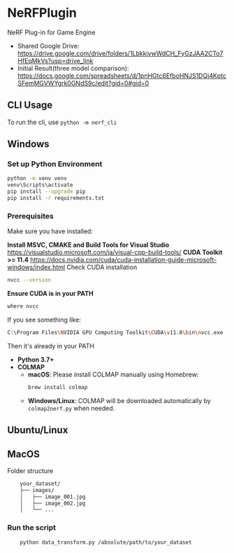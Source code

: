 # NeRFPlugin

NeRF Plug-in for Game Engine

- Shared Google Drive: https://drive.google.com/drive/folders/1LbkkiywWdCH_FyGzJAA2CTo7HfEqMkVs?usp=drive_link
- Initial Result(three model comparison): https://docs.google.com/spreadsheets/d/1pnHGtc6EfboHNJS1DQj4KptcSFemMGVWYgrk0GNdS9c/edit?gid=0#gid=0

## CLI Usage

To run the cli, use `python -m nerf_cli`

## Windows
### Set up Python Environment
```bash
python -m venv venv
venv\Scripts\activate
pip install --upgrade pip
pip install -r requirements.txt
```
### Prerequisites

Make sure you have installed:

**Install MSVC, CMAKE and Build Tools for Visual Studio**
https://visualstudio.microsoft.com/ja/visual-cpp-build-tools/
**CUDA Toolkit >= 11.4**
https://docs.nvidia.com/cuda/cuda-installation-guide-microsoft-windows/index.html
Check CUDA installation
```bash
nvcc --version
```
**Ensure CUDA is in your PATH**
```bash
where nvcc
```
If you see something like:
```bash
C:\Program Files\NVIDIA GPU Computing Toolkit\CUDA\v11.8\bin\nvcc.exe
```
Then it's already in your PATH


- **Python 3.7+**
- **COLMAP**
  - **macOS**: Please install COLMAP manually using Homebrew:
    ```bash
    brew install colmap
    ```
  - **Windows/Linux**: COLMAP will be downloaded automatically by `colmap2nerf.py` when needed.

## Ubuntu/Linux

## MacOS


Folder structure
```bash
    your_dataset/
    ├── images/
    │   ├── image_001.jpg
    │   ├── image_002.jpg
    │   └── ...
```
### Run the script
```bash
    python data_transform.py /absolute/path/to/your_dataset
```
